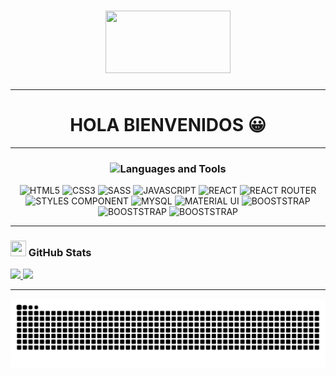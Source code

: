 <h1 align="center"><img src="https://media.giphy.com/media/lQDdDwdZpfYRn1MsJy/giphy.gif" width="200px" height="100px"></h1>

---
<h1 align="center"> HOLA BIENVENIDOS 😀 </h1>

---

<h3 align="center"><img src="https://media.giphy.com/media/KEYMsj2LcXzfcTP5ii/giphy.gif" width="50px">Languages and Tools</h3>

<p align="center">
<img src="https://img.shields.io/badge/HTML5-E34F26?style=for-the-badge&logo=html5&logoColor=white" alt="HTML5" />
<img src="https://img.shields.io/badge/CSS3-1572B6?style=for-the-badge&logo=css3&logoColor=white" alt="CSS3" />
<img src="https://img.shields.io/badge/Sass-CC6699?style=for-the-badge&logo=sass&logoColor=white" alt="SASS" />
<img src="https://img.shields.io/badge/JavaScript-323330?style=for-the-badge&logo=javascript&logoColor=F7DF1E" alt="JAVASCRIPT" />
<img src="https://img.shields.io/badge/React-20232A?style=for-the-badge&logo=react&logoColor=61DAFB" alt="REACT" />
<img src="https://img.shields.io/badge/React_Router-CA4245?style=for-the-badge&logo=react-router&logoColor=white" alt="REACT ROUTER" />
<img src="https://img.shields.io/badge/styled--components-DB7093?style=for-the-badge&logo=styled-components&logoColor=white" alt="STYLES COMPONENT" />
<img src="https://img.shields.io/badge/MySQL-005C84?style=for-the-badge&logo=mysql&logoColor=white" alt="MYSQL" />
<img src="https://img.shields.io/badge/Material--UI-0081CB?style=for-the-badge&logo=material-ui&logoColor=white" alt="MATERIAL UI" />
<img src="https://img.shields.io/badge/Bootstrap-563D7C?style=for-the-badge&logo=bootstrap&logoColor=white" alt="BOOSTSTRAP" />
<img src="https://img.shields.io/badge/Bootstrap-563D7C?style=for-the-badge&logo=bootstrap&logoColor=white" alt="BOOSTSTRAP" />
<img src="https://img.shields.io/badge/Bootstrap-563D7C?style=for-the-badge&logo=bootstrap&logoColor=white" alt="BOOSTSTRAP" />

</p>

---

<h3 align="left"><img src="https://media.giphy.com/media/du3J3cXyzhj75IOgvA/giphy.gif" width="25px" height="25px"> GitHub Stats</h3>
<div>
  <a href="https://github.com/Hubertjerson">
  <img height="180em" src="https://github-readme-stats.vercel.app/api?username=Hubertjerson&show_icons=true&theme=radical&include_all_commits=true&count_private=true"/>
<img height="180em" src="https://github-readme-stats.vercel.app/api/top-langs/?username=Hubertjerson&layout=compact&langs_count=7&theme=radical"/>
</div>

---

![Snake animation](./src/Snake.svg)

